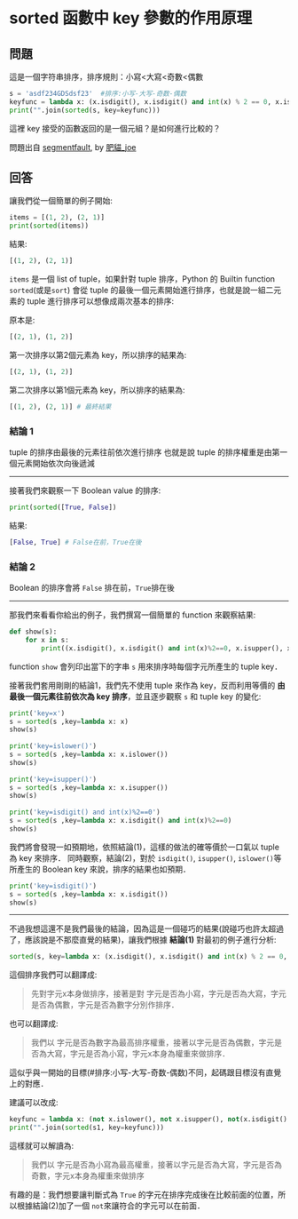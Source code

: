 # sorted 函數中 key 參數的作用原理

## 問題

這是一個字符串排序，排序規則：小寫<大寫<奇數<偶數

```python
s = 'asdf234GDSdsf23'  #排序:小写-大写-奇数-偶数
keyfunc = lambda x: (x.isdigit(), x.isdigit() and int(x) % 2 == 0, x.isupper(), x.islower(), x)
print("".join(sorted(s, key=keyfunc)))
```

這裡 key 接受的函數返回的是一個元組？是如何進行比較的？

問題出自 [segmentfault](https://segmentfault.com/q/1010000005111826/a-1020000005112829), by [肥貓_joe](https://segmentfault.com/u/feimao_joe)

## 回答

讓我們從一個簡單的例子開始:

```python
items = [(1, 2), (2, 1)]
print(sorted(items))
```

結果:

```python
[(1, 2), (2, 1)]
```

`items` 是一個 list of tuple，如果針對 tuple 排序，Python 的 Builtin function `sorted`(或是`sort`) 會從 tuple 的最後一個元素開始進行排序，也就是說一組二元素的 tuple 進行排序可以想像成兩次基本的排序:

原本是:

```python
[(2, 1), (1, 2)]
```

第一次排序以第2個元素為 key，所以排序的結果為:

```python
[(2, 1), (1, 2)]
```

第二次排序以第1個元素為 key，所以排序的結果為:

```python
[(1, 2), (2, 1)] # 最終結果
```

### 結論 1

tuple 的排序由最後的元素往前依次進行排序
也就是說 tuple 的排序權重是由第一個元素開始依次向後遞減

----------

接著我們來觀察一下 Boolean value 的排序:

```python
print(sorted([True, False])
```

結果:

```python
[False, True] # False在前，True在後
```

### 結論 2

Boolean 的排序會將 `False` 排在前，`True`排在後

----------

那我們來看看你給出的例子，我們撰寫一個簡單的 function 來觀察結果:

```python
def show(s):
    for x in s:
        print((x.isdigit(), x.isdigit() and int(x)%2==0, x.isupper(), x.islower(), x))
```

function `show` 會列印出當下的字串 `s` 用來排序時每個字元所產生的 tuple key．

接著我們套用剛剛的結論1，我們先不使用 tuple 來作為 key，反而利用等價的 **由最後一個元素往前依次為 key 排序**，並且逐步觀察 `s` 和 tuple key 的變化:

```python
print('key=x')
s = sorted(s ,key=lambda x: x)
show(s)
    
print('key=islower()')
s = sorted(s ,key=lambda x: x.islower())
show(s)
    
print('key=isupper()')
s = sorted(s ,key=lambda x: x.isupper())
show(s)
    
print('key=isdigit() and int(x)%2==0')
s = sorted(s ,key=lambda x: x.isdigit() and int(x)%2==0)
show(s)
```
    
我們將會發現一如預期地，依照結論(1)，這樣的做法的確等價於一口氣以 tuple 為 key 來排序．
同時觀察，結論(2)，對於 `isdigit()`, `isupper()`, `islower()`等所產生的 Boolean key 來說，排序的結果也如預期．

```python
print('key=isdigit()')
s = sorted(s ,key=lambda x: x.isdigit())
show(s)
```

----------

不過我想這還不是我們最後的結論，因為這是一個碰巧的結果(說碰巧也許太超過了，應該說是不那麼直覺的結果)，讓我們根據 **結論(1)** 對最初的例子進行分析:

```python
sorted(s, key=lambda x: (x.isdigit(), x.isdigit() and int(x) % 2 == 0, x.isupper(), x.islower(), x))
```    

這個排序我們可以翻譯成:

>先對字元x本身做排序，接著是對 字元是否為小寫，字元是否為大寫，字元是否為偶數，字元是否為數字分別作排序．

也可以翻譯成:

> 我們以 字元是否為數字為最高排序權重，接著以字元是否為偶數，字元是否為大寫，字元是否為小寫，字元x本身為權重來做排序．

這似乎與一開始的目標(#排序:小写-大写-奇数-偶数)不同，起碼跟目標沒有直覺上的對應．

建議可以改成:

```python
keyfunc = lambda x: (not x.islower(), not x.isupper(), not(x.isdigit() and int(x)%2==1), x)
print("".join(sorted(s1, key=keyfunc)))
```

這樣就可以解讀為:

> 我們以 字元是否為小寫為最高權重，接著以字元是否為大寫，字元是否為奇數，字元x本身為權重來做排序

有趣的是：我們想要讓判斷式為 `True` 的字元在排序完成後在比較前面的位置，所以根據結論(2)加了一個 `not`來讓符合的字元可以在前面．
